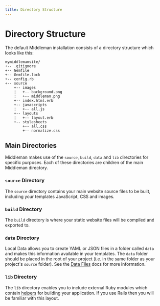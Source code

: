 ```yaml
---
title: Directory Structure
---
```


# Directory Structure

The default Middleman installation consists of a directory structure which looks
like this:

```
mymiddlemansite/
+-- .gitignore
+-- Gemfile
+-- Gemfile.lock
+-- config.rb
+-- source
    +-- images
    ¦   +-- background.png
    ¦   +-- middleman.png
    +-- index.html.erb
    +-- javascripts
    ¦   +-- all.js
    +-- layouts
    ¦   +-- layout.erb
    +-- stylesheets
        +-- all.css
        +-- normalize.css
```

## Main Directories

Middleman makes use of the `source`, `build`, `data` and `lib` directories for
specific purposes. Each of these directories are children of the main Middleman
directory.

### `source` Directory

The `source` directory contains your main website source files to be built,
including your templates JavaScript, CSS and images.

### `build` Directory

The `build` directory is where your static website files will be compiled and
exported to.

### `data` Directory

Local Data allows you to create YAML or JSON files in a folder called `data` and
makes this information available in your templates. The `data` folder should be
placed in the root of your project (i.e. in the same folder as your project's
`source` folder). See the [Data Files] docs for more information.

### `lib` Directory

The `lib` directory enables you to include external Ruby modules which contain
[helpers] for building your application. If you use Rails then you will be
familiar with this layout.

  [Data Files]: /advanced/data-files/
  [helpers]: /basics/helper-methods/
